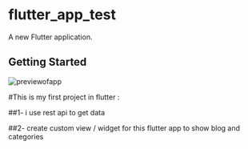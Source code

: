 # flutter_app_test

A new Flutter application.

## Getting Started

![previewofapp](https://user-images.githubusercontent.com/68494595/95761793-ad3ef700-0cb9-11eb-8475-2b96d5f6f810.png)

#This is my first project in flutter : 

##1- i use rest api to get data

##2- create custom view / widget for this flutter app to show blog and categories


